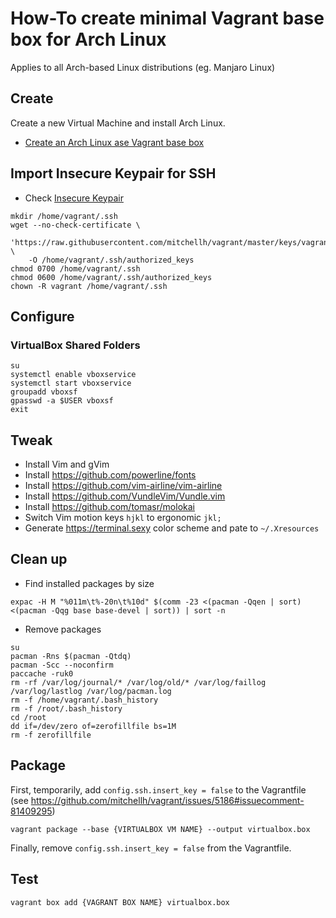 # How-To create minimal Vagrant base box for Arch Linux

Applies to all Arch-based Linux distributions (eg. Manjaro Linux)

## Create

Create a new Virtual Machine and install Arch Linux.

* [Create an Arch Linux ase Vagrant base box](https://www.ideaplexus.com/2015/09/05/create-an-arch-linux-based-vagrant-base-box/)

## Import Insecure Keypair for SSH

* Check [Insecure Keypair](https://github.com/mitchellh/vagrant/tree/master/keys) 

```shell
mkdir /home/vagrant/.ssh
wget --no-check-certificate \
    'https://raw.githubusercontent.com/mitchellh/vagrant/master/keys/vagrant.pub' \
    -O /home/vagrant/.ssh/authorized_keys
chmod 0700 /home/vagrant/.ssh
chmod 0600 /home/vagrant/.ssh/authorized_keys
chown -R vagrant /home/vagrant/.ssh
```

## Configure

### VirtualBox Shared Folders

```shell
su
systemctl enable vboxservice
systemctl start vboxservice
groupadd vboxsf
gpasswd -a $USER vboxsf
exit
```
## Tweak

* Install Vim and gVim
* Install https://github.com/powerline/fonts
* Install https://github.com/vim-airline/vim-airline
* Install https://github.com/VundleVim/Vundle.vim
* Install https://github.com/tomasr/molokai
* Switch Vim motion keys `hjkl` to ergonomic `jkl;`
* Generate https://terminal.sexy color scheme and pate to `~/.Xresources`

## Clean up

* Find installed packages by size

```shell
expac -H M "%011m\t%-20n\t%10d" $(comm -23 <(pacman -Qqen | sort) <(pacman -Qqg base base-devel | sort)) | sort -n
```

* Remove packages

```shell
su
pacman -Rns $(pacman -Qtdq)
pacman -Scc --noconfirm
paccache -ruk0
rm -rf /var/log/journal/* /var/log/old/* /var/log/faillog /var/log/lastlog /var/log/pacman.log
rm -f /home/vagrant/.bash_history
rm -f /root/.bash_history
cd /root
dd if=/dev/zero of=zerofillfile bs=1M
rm -f zerofillfile
```

## Package

First, temporarily, add `config.ssh.insert_key = false` to the Vagrantfile (see https://github.com/mitchellh/vagrant/issues/5186#issuecomment-81409295)

```shell
vagrant package --base {VIRTUALBOX VM NAME} --output virtualbox.box
```

Finally, remove `config.ssh.insert_key = false` from the Vagrantfile.

## Test

```shell
vagrant box add {VAGRANT BOX NAME} virtualbox.box
```
